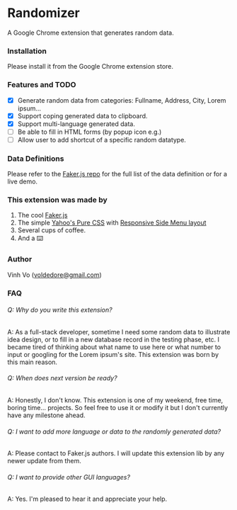 # Randomizer

A Google Chrome extension that generates random data.

### Installation

Please install it from the Google Chrome extension store.

### Features and TODO

* [x] Generate random data from categories: Fullname, Address, City, Lorem ipsum...
* [x] Support coping generated data to clipboard.
* [x] Support multi-language generated data.
* [ ] Be able to fill in HTML forms (by popup icon e.g.)
* [ ] Allow user to add shortcut of a specific random datatype.

### Data Definitions

Please refer to the [Faker.js repo][1] for the full list of the data definition or for a live demo.

[1]: https://github.com/marak/Faker.js/
[2]: https://purecss.io/
[3]: https://purecss.io/layouts/side-menu/

### This extension was made by

1. The cool [Faker.js][1]
2. The simple [Yahoo's Pure CSS][2] with [Responsive Side Menu layout][3]
3. Several cups of coffee.
4. And a ⌨️

### Author

Vinh Vo (voldedore@gmail.com)

### FAQ
###### Q: Why do you write this extension?

A: As a full-stack developer, sometime I need some random data to illustrate idea design, or to fill in a new database record in the testing phase, etc. I became tired of thinking about what name to use here or what number to input or googling for the Lorem ipsum's site. This extension was born by this main reason.

###### Q: When does next version be ready?
A: Honestly, I don't know. This extension is one of my weekend, free time, boring time... projects. So feel free to use it or modify it but I don't currently have any milestone ahead.


###### Q: I want to add more language or data to the randomly generated data?
A: Please contact to Faker.js authors. I will update this extension lib by any newer update from them.

###### Q: I want to provide other GUI languages?
A: Yes. I'm pleased to hear it and appreciate your help.
